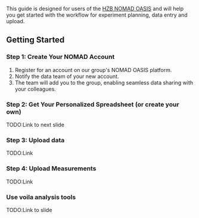 This guide is designed for users of the [HZB NOMAD OASIS](https://nomad-hzb-se.de/nomad-oasis/gui/search/eln) and will help you get started with the workflow for experiment planning, data entry and upload.

## Getting Started

### Step 1: Create Your NOMAD Account
1. Register for an account on our group's NOMAD OASIS platform.
2. Notify the data team of your new account.
3. The team will add you to the group, enabling seamless data sharing with your colleagues.

### Step 2: Get Your Personalized Spreadsheet (or create your own)
TODO:Link to next slide
### Step 3: Upload data
TODO:Link
### Step 4: Upload Measurements
TODO:Link
### Use voila analysis tools
TODO:Link to slide
